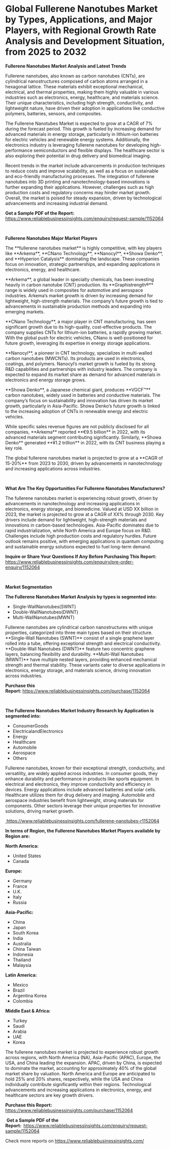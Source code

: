 <p><h1>Global Fullerene Nanotubes Market by Types, Applications, and Major Players, with Regional Growth Rate Analysis and Development Situation, from 2025 to 2032</h1></p><p><strong>Fullerene Nanotubes Market Analysis and Latest Trends</strong></p>
<p><p>Fullerene nanotubes, also known as carbon nanotubes (CNTs), are cylindrical nanostructures composed of carbon atoms arranged in a hexagonal lattice. These materials exhibit exceptional mechanical, electrical, and thermal properties, making them highly valuable in various industries such as electronics, energy, healthcare, and materials science. Their unique characteristics, including high strength, conductivity, and lightweight nature, have driven their adoption in applications like conductive polymers, batteries, sensors, and composites.</p><p>The Fullerene Nanotubes Market is expected to grow at a CAGR of 7% during the forecast period. This growth is fueled by increasing demand for advanced materials in energy storage, particularly in lithium-ion batteries for electric vehicles and renewable energy systems. Additionally, the electronics industry is leveraging fullerene nanotubes for developing high-performance semiconductors and flexible displays. The healthcare sector is also exploring their potential in drug delivery and biomedical imaging.</p><p>Recent trends in the market include advancements in production techniques to reduce costs and improve scalability, as well as a focus on sustainable and eco-friendly manufacturing processes. The integration of fullerene nanotubes into 3D printing and nanotechnology-based innovations is further expanding their applications. However, challenges such as high production costs and regulatory concerns may hinder market growth. Overall, the market is poised for steady expansion, driven by technological advancements and increasing industrial demand.</p></p>
<p><strong>Get a Sample PDF of the Report:&nbsp;</strong> <a href="https://www.reliablebusinessinsights.com/enquiry/request-sample/1152064?utm_campaign=2146&utm_medium=2&utm_source=Github&utm_content=ia&utm_term=25012025&utm_id=fullerene-nanotubes">https://www.reliablebusinessinsights.com/enquiry/request-sample/1152064</a></p>
<p>&nbsp;</p>
<p><strong>Fullerene Nanotubes Major Market Players</strong></p>
<p><p>The **fullerene nanotubes market** is highly competitive, with key players like **Arkema**, **CNano Technology**, **Nanocyl**, **Showa Denko**, and **Hyperion Catalysis** dominating the landscape. These companies focus on innovation, strategic partnerships, and expanding applications in electronics, energy, and healthcare.</p><p>**Arkema**, a global leader in specialty chemicals, has been investing heavily in carbon nanotube (CNT) production. Its **Graphistrength®** range is widely used in composites for automotive and aerospace industries. Arkema’s market growth is driven by increasing demand for lightweight, high-strength materials. The company’s future growth is tied to advancements in sustainable production methods and expanding into emerging markets.</p><p>**CNano Technology**, a major player in CNT manufacturing, has seen significant growth due to its high-quality, cost-effective products. The company supplies CNTs for lithium-ion batteries, a rapidly growing market. With the global push for electric vehicles, CNano is well-positioned for future growth, leveraging its expertise in energy storage applications.</p><p>**Nanocyl**, a pioneer in CNT technology, specializes in multi-walled carbon nanotubes (MWCNTs). Its products are used in electronics, coatings, and polymers. Nanocyl’s market growth is fueled by its strong R&D capabilities and partnerships with industry leaders. The company is expected to expand its market share as demand for advanced materials in electronics and energy storage grows.</p><p>**Showa Denko**, a Japanese chemical giant, produces **VGCF™** carbon nanotubes, widely used in batteries and conductive materials. The company’s focus on sustainability and innovation has driven its market growth, particularly in Asia-Pacific. Showa Denko’s future growth is linked to the increasing adoption of CNTs in renewable energy and electric vehicles.</p><p>While specific sales revenue figures are not publicly disclosed for all companies, **Arkema** reported **€9.5 billion** in 2022, with its advanced materials segment contributing significantly. Similarly, **Showa Denko** generated **¥1.2 trillion** in 2022, with its CNT business playing a key role.</p><p>The global fullerene nanotubes market is projected to grow at a **CAGR of 15-20%** from 2023 to 2030, driven by advancements in nanotechnology and increasing applications across industries.</p></p>
<p>&nbsp;</p>
<p><strong>What Are The Key Opportunities For Fullerene Nanotubes Manufacturers?</strong></p>
<p><p>The fullerene nanotubes market is experiencing robust growth, driven by advancements in nanotechnology and increasing applications in electronics, energy storage, and biomedicine. Valued at USD XX billion in 2023, the market is projected to grow at a CAGR of XX% through 2030. Key drivers include demand for lightweight, high-strength materials and innovations in carbon-based technologies. Asia-Pacific dominates due to rapid industrialization, while North America and Europe focus on R&D. Challenges include high production costs and regulatory hurdles. Future outlook remains positive, with emerging applications in quantum computing and sustainable energy solutions expected to fuel long-term demand.</p></p>
<p><strong>Inquire or Share Your Questions If Any Before Purchasing This Report:</strong> <a href="https://www.reliablebusinessinsights.com/enquiry/pre-order-enquiry/1152064?utm_campaign=2146&utm_medium=2&utm_source=Github&utm_content=ia&utm_term=25012025&utm_id=fullerene-nanotubes">https://www.reliablebusinessinsights.com/enquiry/pre-order-enquiry/1152064</a></p>
<p>&nbsp;</p>
<p><strong>Market Segmentation</strong></p>
<p><strong>The Fullerene Nanotubes Market Analysis by types is segmented into:</strong></p>
<p><ul><li>Single-WallNanotubes(SWNT)</li><li>Double-WallNanotubes(DWNT)</li><li>Multi-WallNanotubes(MWNT)</li></ul></p>
<p><p>Fullerene nanotubes are cylindrical carbon nanostructures with unique properties, categorized into three main types based on their structure. **Single-Wall Nanotubes (SWNT)** consist of a single graphene layer rolled into a tube, offering exceptional strength and electrical conductivity. **Double-Wall Nanotubes (DWNT)** feature two concentric graphene layers, balancing flexibility and durability. **Multi-Wall Nanotubes (MWNT)** have multiple nested layers, providing enhanced mechanical strength and thermal stability. These variants cater to diverse applications in electronics, energy storage, and materials science, driving innovation across industries.</p></p>
<p><strong>Purchase this Report:&nbsp;</strong><a href="https://www.reliablebusinessinsights.com/purchase/1152064?utm_campaign=2146&utm_medium=2&utm_source=Github&utm_content=ia&utm_term=25012025&utm_id=fullerene-nanotubes">https://www.reliablebusinessinsights.com/purchase/1152064</a></p>
<p>&nbsp;</p>
<p><strong>The Fullerene Nanotubes Market Industry Research by Application is segmented into:</strong></p>
<p><ul><li>ConsumerGoods</li><li>ElectricalandElectronics</li><li>Energy</li><li>Healthcare</li><li>Automobile</li><li>Aerospace</li><li>Others</li></ul></p>
<p><p>Fullerene nanotubes, known for their exceptional strength, conductivity, and versatility, are widely applied across industries. In consumer goods, they enhance durability and performance in products like sports equipment. In electrical and electronics, they improve conductivity and efficiency in devices. Energy applications include advanced batteries and solar cells. Healthcare utilizes them for drug delivery and imaging. Automobile and aerospace industries benefit from lightweight, strong materials for components. Other sectors leverage their unique properties for innovative solutions, driving market growth.</p></p>
<p><a href="https://www.reliablebusinessinsights.com/fullerene-nanotubes-r1152064?utm_campaign=2146&utm_medium=2&utm_source=Github&utm_content=ia&utm_term=25012025&utm_id=fullerene-nanotubes">&nbsp;https://www.reliablebusinessinsights.com/fullerene-nanotubes-r1152064</a></p>
<p><strong>In terms of Region, the Fullerene Nanotubes Market Players available by Region are:</strong></p>
<p>
    <p> <strong> North America: </strong>
        <ul>
            <li>United States</li>
            <li>Canada</li>
        </ul>
        </p> 
    <p> <strong> Europe: </strong>
        <ul>
            <li>Germany</li>
            <li>France</li>
            <li>U.K.</li>
            <li>Italy</li>
            <li>Russia</li>
        </ul>
        </p> 
    <p> <strong> Asia-Pacific: </strong>
        <ul>
            <li>China</li>
            <li>Japan</li>
            <li>South Korea</li>
            <li>India</li>
            <li>Australia</li>
            <li>China Taiwan</li>
            <li>Indonesia</li>
            <li>Thailand</li>
            <li>Malaysia</li>
        </ul>
        </p> 
    <p> <strong> Latin America: </strong>
        <ul>
            <li>Mexico</li>
            <li>Brazil</li>
            <li>Argentina Korea</li>
            <li>Colombia</li>
        </ul>
        </p> 
    <p> <strong> Middle East & Africa: </strong>
        <ul>
            <li>Turkey</li>
            <li>Saudi</li>
            <li>Arabia</li>
            <li>UAE</li>
            <li>Korea</li>
        </ul>
    </p>
    </p>
<p><p>The fullerene nanotubes market is projected to experience robust growth across regions, with North America (NA), Asia-Pacific (APAC), Europe, the USA, and China leading the expansion. APAC, driven by China, is expected to dominate the market, accounting for approximately 40% of the global market share by valuation. North America and Europe are anticipated to hold 25% and 20% shares, respectively, while the USA and China individually contribute significantly within their regions. Technological advancements and increasing applications in electronics, energy, and healthcare sectors are key growth drivers.</p></p>
<p><strong>Purchase this Report: </strong><a href="https://www.reliablebusinessinsights.com/purchase/1152064?utm_campaign=2146&utm_medium=2&utm_source=Github&utm_content=ia&utm_term=25012025&utm_id=fullerene-nanotubes">https://www.reliablebusinessinsights.com/purchase/1152064</a></p>
<p>&nbsp;<strong>Get a Sample PDF of the Report:&nbsp;&nbsp;</strong><a href="https://www.reliablebusinessinsights.com/enquiry/request-sample/1152064?utm_campaign=2146&utm_medium=2&utm_source=Github&utm_content=ia&utm_term=25012025&utm_id=fullerene-nanotubes">https://www.reliablebusinessinsights.com/enquiry/request-sample/1152064</a></p>
<p><strong></strong></p>
<p>Check more reports on <a href="https://www.reliablebusinessinsights.com/?utm_campaign=2146&utm_medium=2&utm_source=Github&utm_content=ia&utm_term=25012025&utm_id=fullerene-nanotubes">https://www.reliablebusinessinsights.com/</a></p>